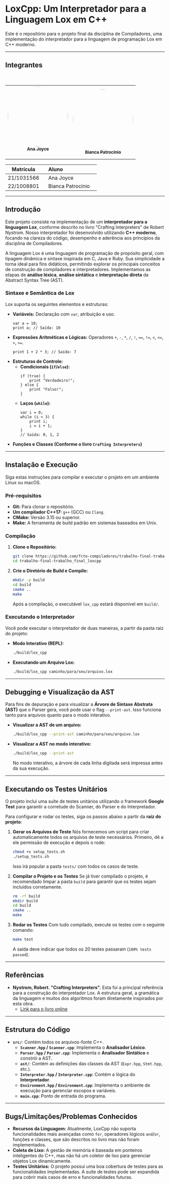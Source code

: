 # LoxCpp: Um Interpretador para a Linguagem Lox em C++

Este é o repositório para o projeto final da disciplina de Compiladores, uma implementação do interpretador para a linguagem de programação Lox em C++ moderno.

---

## Integrantes

<div align = "center">
<table>
  <tr>
     <td align="center"><a href="https://github.com/leticiatmartins"><img style="border-radius: 50%;" src="https://github.com/anajoyceamorim.png" width="190px;" alt=""/><br /><sub><b>Ana Joyce</b></sub></a><br />
    <td align="center"><a href="https://github.com/BiancaPatrocinio7"><img style="border-radius: 50%;" src="https://github.com/BiancaPatrocinio7.png" width="190px;" alt=""/><br /><sub><b>Bianca Patrocínio</b></sub></a><br /></td>
  </tr>
</table>

| Matrícula    | Aluno                       |
| ------------ | --------------------------- |
| 21/1031566   | Ana Joyce |
| 22/1008801   | Bianca Patrocínio   |

</div>

---

## Introdução

Este projeto consiste na implementação de um **interpretador para a linguagem Lox**, conforme descrito no livro "Crafting Interpreters" de Robert Nystrom. Nosso interpretador foi desenvolvido utilizando **C++ moderno**, focando na clareza do código, desempenho e aderência aos princípios da disciplina de Compiladores.

A linguagem Lox é uma linguagem de programação de propósito geral, com tipagem dinâmica e sintaxe inspirada em C, Java e Ruby. Sua simplicidade a torna ideal para fins didáticos, permitindo explorar os principais conceitos de construção de compiladores e interpretadores. Implementamos as etapas de **análise léxica**, **análise sintática** e **interpretação direta** da Abstract Syntax Tree (AST).

### Sintaxe e Semântica de Lox

Lox suporta os seguintes elementos e estruturas:

* **Variáveis:** Declaração com `var`, atribuição e uso.
    ```lox
    var a = 10;
    print a; // Saída: 10
    ```
* **Expressões Aritméticas e Lógicas:** Operadores `+`, `-`, `*`, `/`, `!`, `==`, `!=`, `<`, `<=`, `>`, `>=`.
    ```lox
    print 1 + 2 * 3; // Saída: 7
    ```
* **Estruturas de Controle:**
    * **Condicionais (`if`/`else`):**
        ```lox
        if (true) {
            print "Verdadeiro!";
        } else {
            print "Falso!";
        }
        ```
    * **Laços (`while`):**
        ```lox
        var i = 0;
        while (i < 3) {
            print i;
            i = i + 1;
        }
        // Saída: 0, 1, 2
        ```
* **Funções e Classes (Conforme o livro `Crafting Interpreters`)**

---

## Instalação e Execução

Siga estas instruções para compilar e executar o projeto em um ambiente Linux ou macOS.

### Pré-requisitos

* **Git:** Para clonar o repositório.
* **Um compilador C++17:** `g++` (GCC) ou `Clang`.
* **CMake:** Versão 3.15 ou superior.
* **Make:** A ferramenta de build padrão em sistemas baseados em Unix.

### Compilação

1.  **Clone o Repositório:**
    ```bash
    git clone https://github.com/fcte-compiladores/trabalho-final-trabalho_final_loxcpp.git
    cd trabalho-final-trabalho_final_loxcpp
    ```

2.  **Crie o Diretório de Build e Compile:**
    ```bash
    mkdir -p build
    cd build
    cmake ..
    make
    ```
    Após a compilação, o executável `lox_cpp` estará disponível em `build/`.

### Executando o Interpretador

Você pode executar o interpretador de duas maneiras, a partir da pasta raiz do projeto:

* **Modo Interativo (REPL):**
    ```bash
    ./build/lox_cpp
    ```

* **Executando um Arquivo Lox:**
    ```bash
    ./build/lox_cpp caminho/para/seu/arquivo.lox
    ```

---

## Debugging e Visualização da AST

Para fins de depuração e para visualizar a **Árvore de Sintaxe Abstrata (AST)** que o Parser gera, você pode usar o flag `--print-ast`. Isso funciona tanto para arquivos quanto para o modo interativo.

* **Visualizar a AST de um arquivo:**
    ```bash
    ./build/lox_cpp --print-ast caminho/para/seu/arquivo.lox
    ```

* **Visualizar a AST no modo interativo:**
    ```bash
    ./build/lox_cpp --print-ast
    ```
    No modo interativo, a árvore de cada linha digitada será impressa antes da sua execução. 

---

## Executando os Testes Unitários

O projeto inclui uma suíte de testes unitários utilizando o framework **Google Test** para garantir a corretude do Scanner, do Parser e do Interpretador.

Para configurar e rodar os testes, siga os passos abaixo a partir da **raiz do projeto**:

1.  **Gerar os Arquivos de Teste**
    Nós fornecemos um script para criar automaticamente todos os arquivos de teste necessários. Primeiro, dê a ele permissão de execução e depois o rode:

    ```bash
    chmod +x setup_tests.sh
    ./setup_tests.sh
    ```
    Isso irá popular a pasta `tests/` com todos os casos de teste.

2.  **Compilar o Projeto e os Testes**
    Se já tiver compilado o projeto, é recomendado limpar a pasta `build` para garantir que os testes sejam incluídos corretamente.

    ```bash
    rm -rf build
    mkdir build
    cd build
    cmake ..
    make
    ```

3.  **Rodar os Testes**
    Com tudo compilado, execute os testes com o seguinte comando:

    ```bash
    make test
    ```
    A saída deve indicar que todos os 20 testes passaram (`100% tests passed`).

---

## Referências
* **Nystrom, Robert. "Crafting Interpreters".** Esta foi a principal referência para a construção do interpretador Lox. A estrutura geral, a gramática da linguagem e muitos dos algoritmos foram diretamente inspirados por esta obra.
    * [Link para o livro online](https://craftinginterpreters.com/)
---

## Estrutura do Código

* **`src/`**: Contém todos os arquivos-fonte C++.
    * **`Scanner.hpp` / `Scanner.cpp`**: Implementa o **Analisador Léxico**.
    * **`Parser.hpp` / `Parser.cpp`**: Implementa o **Analisador Sintático** e constrói a AST.
    * **`ast/`**: Contém as definições das classes da AST (`Expr.hpp`, `Stmt.hpp`, etc.).
    * **`Interpreter.hpp` / `Interpreter.cpp`**: Contém a lógica do **Interpretador**.
    * **`Environment.hpp` / `Environment.cpp`**: Implementa o ambiente de execução para gerenciar escopos e variáveis.
    * **`main.cpp`**: Ponto de entrada do programa.

---

## Bugs/Limitações/Problemas Conhecidos

* **Recursos da Linguagem:** Atualmente, LoxCpp não suporta funcionalidades mais avançadas como `for`, operadores lógicos `and`/`or`, funções e classes, que são descritos no livro mas não foram implementados.
* **Coleta de Lixo:** A gestão de memória é baseada em ponteiros inteligentes do C++, mas não há um coletor de lixo para gerenciar objetos Lox dinamicamente.
* **Testes Unitários:** O projeto possui uma boa cobertura de testes para as funcionalidades implementadas. A suíte de testes pode ser expandida para cobrir mais casos de erro e funcionalidades futuras.
